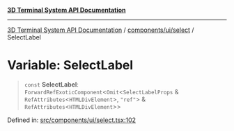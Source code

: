 [**3D Terminal System API Documentation**](../../../../README.md)

***

[3D Terminal System API Documentation](../../../../README.md) / [components/ui/select](../README.md) / SelectLabel

# Variable: SelectLabel

> `const` **SelectLabel**: `ForwardRefExoticComponent`\<`Omit`\<`SelectLabelProps` & `RefAttributes`\<`HTMLDivElement`\>, `"ref"`\> & `RefAttributes`\<`HTMLDivElement`\>\>

Defined in: [src/components/ui/select.tsx:102](https://github.com/Dicommunitas/ThreeJS_Terminal_3D/blob/4466777f13a6776beed134cf281b05ece637d113/src/components/ui/select.tsx#L102)
